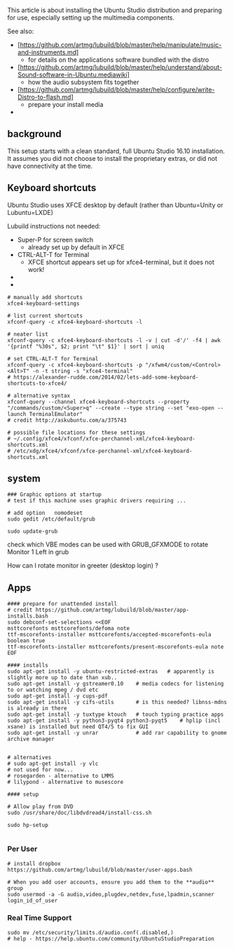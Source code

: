 

This article is about installing the Ubuntu Studio distribution 
and preparing for use, especially setting up the multimedia components. 

See also:
* [https://github.com/artmg/lubuild/blob/master/help/manipulate/music-and-instruments.md]
    * for details on the applications software bundled with the distro
* [https://github.com/artmg/lubuild/blob/master/help/understand/about-Sound-software-in-Ubuntu.mediawiki]
    * how the audio subsystem fits together
* [https://github.com/artmg/lubuild/blob/master/help/configure/write-Distro-to-flash.md]
    * prepare your install media
* 



## background ##

This setup starts with a clean standard, full Ubuntu Studio 16.10 installation. 
It assumes you did not choose to install the proprietary extras, 
or did not have connectivity at the time. 


## Keyboard shortcuts

Ubuntu Studio uses XFCE desktop by default (rather than Ubuntu=Unity or Lubuntu=LXDE)

Lubuild instructions not needed:
* Super-P for screen switch
    * already set up by default in XFCE
* CTRL-ALT-T for Terminal
    * XFCE shortcut appears set up for xfce4-terminal, but it does not work!
* 
* 
```
# manually add shortcuts
xfce4-keyboard-settings

# list current shortcuts
xfconf-query -c xfce4-keyboard-shortcuts -l

# neater list
xfconf-query -c xfce4-keyboard-shortcuts -l -v | cut -d'/' -f4 | awk '{printf "%30s", $2; print "\t" $1}' | sort | uniq

# set CTRL-ALT-T for Terminal
xfconf-query -c xfce4-keyboard-shortcuts -p "/xfwm4/custom/<Control><Alt>T" -n -t string -s "xfce4-terminal"
# https://alexander-rudde.com/2014/02/lets-add-some-keyboard-shortcuts-to-xfce4/

# alternative syntax
xfconf-query --channel xfce4-keyboard-shortcuts --property "/commands/custom/<Super>q" --create --type string --set "exo-open --launch TerminalEmulator"
# credit http://askubuntu.com/a/375743

# possible file locations for these settings
# ~/.config/xfce4/xfconf/xfce-perchannel-xml/xfce4-keyboard-shortcuts.xml
# /etc/xdg/xfce4/xfconf/xfce-perchannel-xml/xfce4-keyboard-shortcuts.xml
```




## system

```
### Graphic options at startup
# test if this machine uses graphic drivers requiring ...

# add option   nomodeset 
sudo gedit /etc/default/grub

sudo update-grub
```

check which VBE modes can be used with GRUB_GFXMODE to rotate Monitor 1 Left in grub

How can I rotate monitor in greeter (desktop login) ?


## Apps ##

```
#### prepare for unattended install
# credit https://github.com/artmg/lubuild/blob/master/app-installs.bash
sudo debconf-set-selections <<EOF
msttcorefonts msttcorefonts/defoma note
ttf-mscorefonts-installer msttcorefonts/accepted-mscorefonts-eula boolean true
ttf-mscorefonts-installer msttcorefonts/present-mscorefonts-eula note
EOF

#### installs
sudo apt-get install -y ubuntu-restricted-extras   # apparently is slightly more up to date than xub..
sudo apt-get install -y gstreamer0.10    # media codecs for listening to or watching mpeg / dvd etc
sudo apt-get install -y cups-pdf
sudo apt-get install -y cifs-utils       # is this needed? libnss-mdns is already in there
sudo apt-get install -y tuxtype ktouch   # touch typing practice apps
sudo apt-get install -y python3-pyqt4 python3-pyqt5    # hplip (incl xsane) is installed but need QT4/5 to fix GUI
sudo apt-get install -y unrar            # add rar capability to gnome archive manager


# alternatives
# sudo apt-get install -y vlc
# not used for now...
# rosegarden - alternative to LMMS
# lilypond - alternative to musescore 

#### setup

# Allow play from DVD
sudo /usr/share/doc/libdvdread4/install-css.sh 

sudo hp-setup


```


### Per User ###

```
# install dropbox
https://github.com/artmg/lubuild/blob/master/user-apps.bash

# When you add user accounts, ensure you add them to the **audio** group
sudo usermod -a -G audio,video,plugdev,netdev,fuse,lpadmin,scanner  login_id_of_user

```

### Real Time Support

```
sudo mv /etc/security/limits.d/audio.conf(.disabled,)
# help - https://help.ubuntu.com/community/UbuntuStudioPreparation
```

